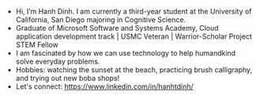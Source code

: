 

- Hi, I’m Hanh Dinh. I am currently a third-year student at the University of California, San Diego majoring in Cognitive Science.
- Graduate of Microsoft Software and Systems Academy, Cloud application development track | USMC Veteran | Warrior-Scholar Project STEM Fellow
- I am fascinated by how we can use technology to help humandkind solve everyday problems. 
- Hobbies: watching the sunset at the beach, practicing brush calligraphy, and trying out new boba shops!
- Let's connect: https://www.linkedin.com/in/hanhtdinh/


